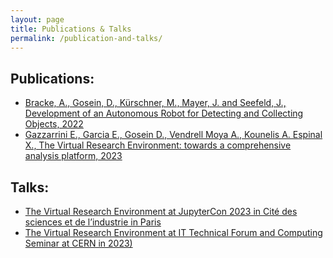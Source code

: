 ```yaml
---
layout: page
title: Publications & Talks
permalink: /publication-and-talks/
---
```


## Publications:

* [Bracke, A., Gosein, D., Kürschner, M., Mayer, J. and Seefeld, J., Development of an Autonomous Robot for Detecting and Collecting Objects, 2022](https://nbn-resolving.org/urn:nbn:de:bsz:953-opus-1006)
* [Gazzarrini E., Garcia E., Gosein D., Vendrell Moya A., Kounelis A. Espinal X., The Virtual Research Environment: towards a comprehensive analysis platform, 2023](https://doi.org/10.48550/arXiv.2305.10166)

## Talks:

* [The Virtual Research Environment at JupyterCon 2023 in Cité des sciences et de l’industrie in Paris](https://youtu.be/wbJraW8X4ag)
* [The Virtual Research Environment at IT Technical Forum and Computing Seminar at CERN in 2023)](https://weblecture-player.web.cern.ch/?year=2023&id=1230107c0)
